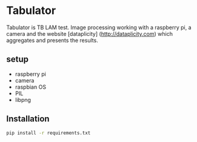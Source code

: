 # Tabulator

Tabulator is TB LAM test. Image processing working with a raspberry pi, a camera and the website [dataplicity] (http://dataplicity.com) which aggregates and presents the results.

## setup

 - raspberry pi
 - camera
 - raspbian OS
 - PIL
 - libpng

## Installation

```bash
pip install -r requirements.txt
```
